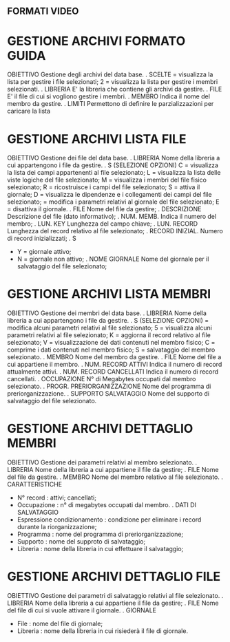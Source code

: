 ## FORMATI VIDEO
# GESTIONE ARCHIVI FORMATO GUIDA
OBIETTIVO
Gestione degli archivi del data base.
. SCELTE
= visualizza la lista per gestire i file selezionati;
2 = visualizza la lista  per gestire i membri selezionati.
. LIBRERIA
E' la libreria che contiene gli archivi da gestire.
. FILE
E' il file di cui si vogliono gestire i membri.
. MEMBRO
Indica il nome del membro da gestire.
. LIMITI
Permettono di definire le parzializzazioni per caricare la lista
# GESTIONE ARCHIVI LISTA FILE
OBIETTIVO
Gestione dei file del data base.
. LIBRERIA
Nome della libreria a cui appartengono i file da gestire.
. S (SELEZIONE OPZIONI)
C = visualizza la lista dei campi appartenenti al file selezionato;
L = visualizza la lista delle viste logiche del file selezionato;
M = visualizza i membri del file fisico selezionato;
R = ricostruisce i campi del file selezionato;
S = attiva il giornale;
D = visualizza le dipendenze e i collegamenti dei campi del file selezionato;
= modifica i parametri relativi al giornale del file
selezionato;
E = disattiva il giornale.
. FILE
Nome del file da gestire;
. DESCRIZIONE
Descrizione del file (dato informativo);
. NUM. MEMB.
Indica il numero del membro;
. LUN. KEY
Lunghezza del campo chiave;
. LUN. RECORD
Lunghezza del record relativo al file selezionato;
. RECORD INIZIAL.
Numero di record inizializzati;
. S
- Y = giornale attivo;
- N = giornale non attivo;
. NOME GIORNALE
Nome del giornale per il salvataggio del file selezionato;
# GESTIONE ARCHIVI LISTA MEMBRI
OBIETTIVO
Gestione dei membri del data base.
. LIBRERIA
Nome della libreria a cui appartengono i file da gestire.
. S (SELEZIONE OPZIONI)
= modifica alcuni parametri relativi al file selezionato;
5 = visualizza alcuni parametri relativi al file selezionato;
K = aggiorna il record relativo al file selezionato;
V = visualizzazione dei dati contenuti nel membro fisico;
C = comprime i dati contenuti nel membro fisico;
S = salvataggio del membro selezionato.
. MEMBRO
Nome del membro da gestire.
. FILE
Nome del file a cui appartiene il membro.
. NUM. RECORD ATTIVI
Indica il numero di record attualmente attivi.
. NUM. RECORD CANCELLATI
Indica il numero di record cancellati.
. OCCUPAZIONE
N° di Megabytes occupati dal membro selezionato.
. PROGR. PRERIORGANIZZAZIONE
Nome del programma di preriorganizzazione.
. SUPPORTO SALVATAGGIO
Nome del supporto di salvataggio del file selezionato.
# GESTIONE ARCHIVI DETTAGLIO MEMBRI
OBIETTIVO
Gestione dei parametri relativi al membro selezionato.
. LIBRERIA
Nome della libreria a cui appartiene il file da gestire;
. FILE
Nome del file da gestire.
. MEMBRO
Nome del membro relativo al file selezionato.
. CARATTERISTICHE
- N° record :    attivi;
cancellati;
- Occupazione :  n° di megabytes occupati dal membro.
. DATI DI SALVATAGGIO
- Espressione condizionamento :  condizione per eliminare i record durante la riorganizzazione;
- Programma :  nome del programma di preriorganizzazione;
- Supporto :  nome del supproto di salvataggio;
- Libreria :  nome della libreria in cui effettuare il salvataggio;
# GESTIONE ARCHIVI DETTAGLIO FILE
OBIETTIVO
Gestione dei parametri di salvataggio relativi al file selezionato.
. LIBRERIA
Nome della libreria a cui appartiene il file da gestire;
. FILE
Nome del file di cui si vuole attivare il giornale.
. GIORNALE
- File :  nome del file di giornale;
- Libreria : nome della libreria in cui risiederà il file di giornale.
